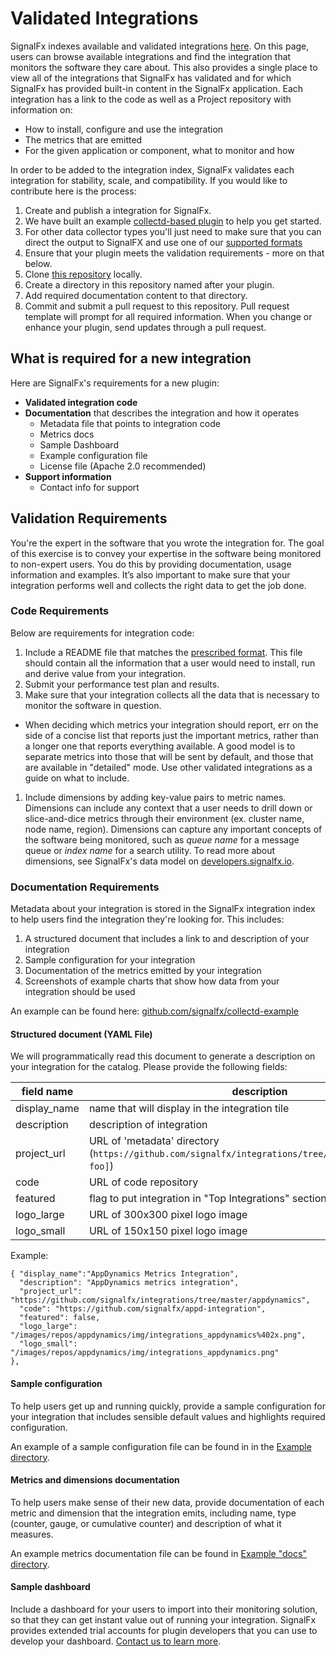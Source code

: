 # Validated Integrations

SignalFx indexes available and validated integrations [here](http://signalfx.github.io). On this page, users can browse available integrations and find the integration that monitors the software they care about. This also provides a single place to view all of the integrations that SignalFx has validated and for which SignalFx has provided built-in content in the SignalFx application. Each integration has a link to the code as well as a Project repository with information on:

- How to install, configure and use the integration
- The metrics that are emitted
- For the given application or component, what to monitor and how

In order to be added to the integration index, SignalFx validates each integration for stability, scale, and compatibility. If you would like to contribute here is the process:

1. Create and publish a integration for SignalFx.
 1. We have built an example [collectd-based plugin](https://github.com/signalfx/collectd-example/blob/master/example_plugin.py) to help you get started.
 1. For other data collector types you'll just need to make sure that you can direct the output to SignalFX and use one of our [supported formats](https://developers.signalfx.com/docs/signalfx-api-overview)
1. Ensure that your plugin meets the validation requirements - more on that below.
1. Clone [this repository](https://github.com/signalfx/Integrations) locally.
1. Create a directory in this repository named after your plugin.
1. Add required documentation content to that directory.
1. Commit and submit a pull request to this repository. Pull request template will prompt for all required information. When you change or enhance your plugin, send updates through a pull request.

## What is required for a new integration

Here are SignalFx's requirements for a new plugin:

- **Validated integration code**
- **Documentation** that describes the integration and how it operates
  - Metadata file that points to integration code
  - Metrics docs
  - Sample Dashboard
  - Example configuration file
  - License file (Apache 2.0 recommended)
- **Support information**
  - Contact info for support

## Validation Requirements

You're the expert in the software that you wrote the integration for. The goal of this exercise is to convey your expertise in the software being monitored to non-expert users. You do this by providing documentation, usage information and examples. It’s also important to make sure that your integration performs well and collects the right data to get the job done.

### Code Requirements
Below are requirements for integration code:

1. Include a README file that matches the [prescribed format](https://github.com/signalfx/integrations/blob/master/Example/README.md). This file should contain all the information that a user would need to install, run and derive value from your integration.
1. Submit your performance test plan and results.
1. Make sure that your integration collects all the data that is necessary to monitor the software in question.
  - When deciding which metrics your integration should report, err on the side of a concise list that reports just the important metrics, rather than a longer one that reports everything available. A good model is to separate metrics into those that will be sent by default, and those that are available in "detailed" mode. Use other validated integrations as a guide on what to include.
1. Include dimensions by adding key-value pairs to metric names. Dimensions can include any context that a user needs to drill down or slice-and-dice metrics through their environment (ex. cluster name, node name, region). Dimensions can capture any important concepts of the software being monitored, such as *queue name* for a message queue or *index name* for a search utility. To read more about dimensions, see SignalFx's data model on [developers.signalfx.io](http://developers.signalfx.io).

### Documentation Requirements

Metadata about your integration is stored in the SignalFx integration index to help users find the integration they're looking for. This includes:

1. A structured document that includes a link to and description of your integration
1. Sample configuration for your integration
1. Documentation of the metrics emitted by your integration
1. Screenshots of example charts that show how data from your integration should be used

An example can be found here: [github.com/signalfx/collectd-example](https://github.com/signalfx/collectd-example)

#### Structured document (YAML File)

We will programmatically read this document to generate a description on your integration for the catalog. Please provide the following fields:

| field name | description |
|------------|-------------|
| display\_name | name that will display in the integration tile|
| description | description of integration |
| project\_url | URL of 'metadata' directory (`https://github.com/signalfx/integrations/tree/master/[integration-foo]`)|
| code | URL of code repository |
| featured | flag to put integration in "Top Integrations" section |
| logo\_large | URL of 300x300 pixel logo image |
| logo\_small | URL of 150x150 pixel logo image |


Example:

```
{ "display_name":"AppDynamics Metrics Integration",
  "description": "AppDynamics metrics integration",
  "project_url": "https://github.com/signalfx/integrations/tree/master/appdynamics",
  "code": "https://github.com/signalfx/appd-integration",
  "featured": false,
  "logo_large": "/images/repos/appdynamics/img/integrations_appdynamics%402x.png",
  "logo_small": "/images/repos/appdynamics/img/integrations_appdynamics.png"
},
```

#### Sample configuration

To help users get up and running quickly, provide a sample configuration for your integration that includes sensible default values and highlights required configuration.

An example of a sample configuration file can be found in in the [Example directory](https://github.com/signalfx/integrations/blob/master/Example/10-example.conf).

#### Metrics and dimensions documentation

To help users make sense of their new data, provide documentation of each metric and dimension that the integration emits, including name, type (counter, gauge, or cumulative counter) and description of what it measures.

An example metrics documentation file can be found in [Example "docs" directory](https://github.com/signalfx/integrations/tree/master/Example/docs).

#### Sample dashboard

Include a dashboard for your users to import into their monitoring solution, so that they can get instant value out of running your integration. SignalFx provides extended trial accounts for plugin developers that you can use to develop your dashboard. [Contact us to learn more](mailto:community@signalfx.com).
